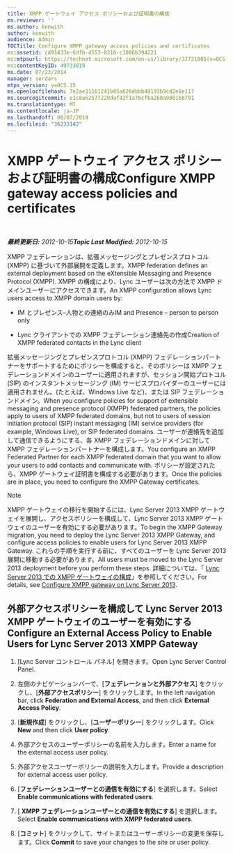 ```yaml
---
title: XMPP ゲートウェイ アクセス ポリシーおよび証明書の構成
ms.reviewer: ''
ms.author: kenwith
author: kenwith
audience: Admin
TOCTitle: Configure XMPP gateway access policies and certificates
ms:assetid: cd91433e-6dfb-4553-8316-c1086b394221
ms:mtpsurl: https://technet.microsoft.com/en-us/library/JJ721885(v=OCS.15)
ms:contentKeyID: 49733819
ms.date: 07/23/2014
manager: serdars
mtps_version: v=OCS.15
ms.openlocfilehash: 7e2ae31161241b05a626dbbb49193b9cd2e8e117
ms.sourcegitcommit: e1c8a62577229daf42f1a7bcfba268a9001bb791
ms.translationtype: MT
ms.contentlocale: ja-JP
ms.lasthandoff: 08/07/2019
ms.locfileid: "36233142"
---
```

<div data-xmlns="http://www.w3.org/1999/xhtml">

<div class="topic" data-xmlns="http://www.w3.org/1999/xhtml" data-msxsl="urn:schemas-microsoft-com:xslt" data-cs="http://msdn.microsoft.com/en-us/">

<div data-asp="http://msdn2.microsoft.com/asp">

# <a name="configure-xmpp-gateway-access-policies-and-certificates"></a><span data-ttu-id="93a90-102">XMPP ゲートウェイ アクセス ポリシーおよび証明書の構成</span><span class="sxs-lookup"><span data-stu-id="93a90-102">Configure XMPP gateway access policies and certificates</span></span>

</div>

<div id="mainSection">

<div id="mainBody">

<span> </span>

<span data-ttu-id="93a90-103">_**最終更新日:** 2012-10-15_</span><span class="sxs-lookup"><span data-stu-id="93a90-103">_**Topic Last Modified:** 2012-10-15_</span></span>

<span data-ttu-id="93a90-104">XMPP フェデレーションは、拡張メッセージングとプレゼンスプロトコル (XMPP) に基づいて外部展開を定義します。</span><span class="sxs-lookup"><span data-stu-id="93a90-104">XMPP federation defines an external deployment based on the eXtensible Messaging and Presence Protocol (XMPP).</span></span> <span data-ttu-id="93a90-105">XMPP の構成により、Lync ユーザーは次の方法で XMPP ドメインユーザーにアクセスできます。</span><span class="sxs-lookup"><span data-stu-id="93a90-105">An XMPP configuration allows Lync users access to XMPP domain users by:</span></span>

  - <span data-ttu-id="93a90-106">IM とプレゼンス–人物との連絡のみ</span><span class="sxs-lookup"><span data-stu-id="93a90-106">IM and Presence – person to person only</span></span>

  - <span data-ttu-id="93a90-107">Lync クライアントでの XMPP フェデレーション連絡先の作成</span><span class="sxs-lookup"><span data-stu-id="93a90-107">Creation of XMPP federated contacts in the Lync client</span></span>

<span data-ttu-id="93a90-108">拡張メッセージングとプレゼンスプロトコル (XMPP) フェデレーションパートナーをサポートするためにポリシーを構成すると、そのポリシーは XMPP フェデレーションドメインのユーザーに適用されますが、セッション開始プロトコル (SIP) のインスタントメッセージング (IM) サービスプロバイダーのユーザーには適用されません。(たとえば、Windows Live など)、または SIP フェデレーションドメイン。</span><span class="sxs-lookup"><span data-stu-id="93a90-108">When you configure policies for support of extensible messaging and presence protocol (XMPP) federated partners, the policies apply to users of XMPP federated domains, but not to users of session initiation protocol (SIP) instant messaging (IM) service providers (for example, Windows Live), or SIP federated domains.</span></span> <span data-ttu-id="93a90-109">ユーザーが連絡先を追加して通信できるようにする、各 XMPP フェデレーションドメインに対して XMPP フェデレーションパートナーを構成します。</span><span class="sxs-lookup"><span data-stu-id="93a90-109">You configure an XMPP Federated Partner for each XMPP federated domain that you want to allow your users to add contacts and communicate with.</span></span> <span data-ttu-id="93a90-110">ポリシーが設定されたら、XMPP ゲートウェイ証明書を構成する必要があります。</span><span class="sxs-lookup"><span data-stu-id="93a90-110">Once the policies are in place, you need to configure the XMPP Gateway certificates.</span></span>

<div>


> [!NOTE]  
> <span data-ttu-id="93a90-111">XMPP ゲートウェイの移行を開始するには、Lync Server 2013 XMPP ゲートウェイを展開し、アクセスポリシーを構成して、Lync Server 2013 XMPP ゲートウェイのユーザーを有効にする必要があります。</span><span class="sxs-lookup"><span data-stu-id="93a90-111">To begin the XMPP Gateway migration, you need to deploy the Lync Server 2013 XMPP Gateway, and configure access policies to enable users for Lync Server 2013 XMPP Gateway.</span></span> <span data-ttu-id="93a90-112">これらの手順を実行する前に、すべてのユーザーを Lync Server 2013 展開に移動する必要があります。</span><span class="sxs-lookup"><span data-stu-id="93a90-112">All users must be moved to the Lync Server 2013 deployment before you perform these steps.</span></span> <span data-ttu-id="93a90-113">詳細については、「 <A href="configure-xmpp-gateway-on-lync-server-2013_1.md">Lync Server 2013 での XMPP ゲートウェイの構成</A>」を参照してください。</span><span class="sxs-lookup"><span data-stu-id="93a90-113">For details, see <A href="configure-xmpp-gateway-on-lync-server-2013_1.md">Configure XMPP gateway on Lync Server 2013</A>.</span></span>



</div>

<div>

## <a name="configure-an-external-access-policy-to-enable-users-for-lync-server-2013-xmpp-gateway"></a><span data-ttu-id="93a90-114">外部アクセスポリシーを構成して Lync Server 2013 XMPP ゲートウェイのユーザーを有効にする</span><span class="sxs-lookup"><span data-stu-id="93a90-114">Configure an External Access Policy to Enable Users for Lync Server 2013 XMPP Gateway</span></span>

1.  <span data-ttu-id="93a90-115">[Lync Server コントロール パネル] を開きます。</span><span class="sxs-lookup"><span data-stu-id="93a90-115">Open Lync Server Control Panel.</span></span>

2.  <span data-ttu-id="93a90-116">左側のナビゲーションバーで、[**フェデレーションと外部アクセス**] をクリックし、[**外部アクセスポリシー**] をクリックします。</span><span class="sxs-lookup"><span data-stu-id="93a90-116">In the left navigation bar, click **Federation and External Access**, and then click **External Access Policy**.</span></span>

3.  <span data-ttu-id="93a90-117">[**新規作成**] をクリックし、[**ユーザーポリシー**] をクリックします。</span><span class="sxs-lookup"><span data-stu-id="93a90-117">Click **New** and then click **User policy**.</span></span>

4.  <span data-ttu-id="93a90-118">外部アクセスのユーザーポリシーの名前を入力します。</span><span class="sxs-lookup"><span data-stu-id="93a90-118">Enter a name for the external access user policy.</span></span>

5.  <span data-ttu-id="93a90-119">外部アクセスユーザーポリシーの説明を入力します。</span><span class="sxs-lookup"><span data-stu-id="93a90-119">Provide a description for external access user policy.</span></span>

6.  <span data-ttu-id="93a90-120">[**フェデレーションユーザーとの通信を有効にする**] を選択します。</span><span class="sxs-lookup"><span data-stu-id="93a90-120">Select **Enable communications with federated users**.</span></span>

7.  <span data-ttu-id="93a90-121">[ **XMPP フェデレーションユーザーとの通信を有効にする**] を選択します。</span><span class="sxs-lookup"><span data-stu-id="93a90-121">Select **Enable communications with XMPP federated users**.</span></span>

8.  <span data-ttu-id="93a90-122">[**コミット**] をクリックして、サイトまたはユーザーポリシーの変更を保存します。</span><span class="sxs-lookup"><span data-stu-id="93a90-122">Click **Commit** to save your changes to the site or user policy.</span></span>

</div>

</div>

<span> </span>

</div>

</div>

</div>

